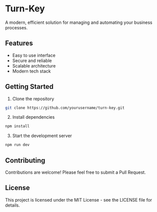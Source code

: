 # Turn-Key

A modern, efficient solution for managing and automating your business processes.

## Features

- Easy to use interface
- Secure and reliable
- Scalable architecture
- Modern tech stack

## Getting Started

1. Clone the repository
```bash
git clone https://github.com/yourusername/turn-key.git
```

2. Install dependencies
```bash
npm install
```

3. Start the development server
```bash
npm run dev
```

## Contributing

Contributions are welcome! Please feel free to submit a Pull Request.

## License

This project is licensed under the MIT License - see the LICENSE file for details. 
